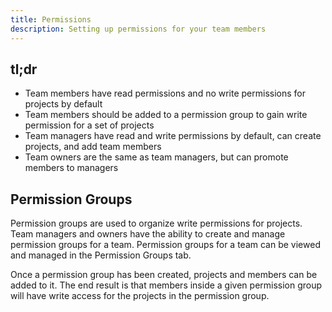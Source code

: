 ```yaml
---
title: Permissions
description: Setting up permissions for your team members
---
```


## tl;dr
- Team members have read permissions and no write permissions for projects by default
- Team members should be added to a permission group to gain write permission for a set of projects
- Team managers have read and write permissions by default, can create projects, and add team members
- Team owners are the same as team managers, but can promote members to managers
## Permission Groups
Permission groups are used to organize write permissions for projects.
Team managers and owners have the ability to create and manage permission groups for a team.
Permission groups for a team can be viewed and managed in the Permission Groups tab.

Once a permission group has been created, projects and members can be added to it.
The end result is that members inside a given permission group will have write access
for the projects in the permission group.
